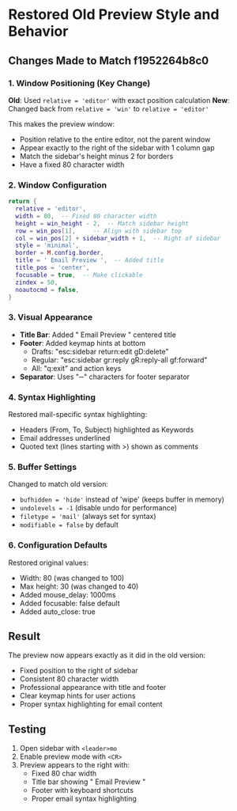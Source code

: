# Restored Old Preview Style and Behavior

## Changes Made to Match f1952264b8c0

### 1. Window Positioning (Key Change)
**Old**: Used `relative = 'editor'` with exact position calculation
**New**: Changed back from `relative = 'win'` to `relative = 'editor'`

This makes the preview window:
- Position relative to the entire editor, not the parent window
- Appear exactly to the right of the sidebar with 1 column gap
- Match the sidebar's height minus 2 for borders
- Have a fixed 80 character width

### 2. Window Configuration
```lua
return {
  relative = 'editor',
  width = 80,  -- Fixed 80 character width
  height = win_height - 2,  -- Match sidebar height
  row = win_pos[1],     -- Align with sidebar top
  col = win_pos[2] + sidebar_width + 1,  -- Right of sidebar
  style = 'minimal',
  border = M.config.border,
  title = ' Email Preview ',  -- Added title
  title_pos = 'center',
  focusable = true,  -- Make clickable
  zindex = 50,
  noautocmd = false,
}
```

### 3. Visual Appearance
- **Title Bar**: Added " Email Preview " centered title
- **Footer**: Added keymap hints at bottom
  - Drafts: "esc:sidebar return:edit gD:delete"
  - Regular: "esc:sidebar gr:reply gR:reply-all gf:forward"
  - All: "q:exit" and action keys
- **Separator**: Uses "─" characters for footer separator

### 4. Syntax Highlighting
Restored mail-specific syntax highlighting:
- Headers (From, To, Subject) highlighted as Keywords
- Email addresses underlined
- Quoted text (lines starting with >) shown as comments

### 5. Buffer Settings
Changed to match old version:
- `bufhidden = 'hide'` instead of 'wipe' (keeps buffer in memory)
- `undolevels = -1` (disable undo for performance)
- `filetype = 'mail'` (always set for syntax)
- `modifiable = false` by default

### 6. Configuration Defaults
Restored original values:
- Width: 80 (was changed to 100)
- Max height: 30 (was changed to 40)
- Added mouse_delay: 1000ms
- Added focusable: false default
- Added auto_close: true

## Result
The preview now appears exactly as it did in the old version:
- Fixed position to the right of sidebar
- Consistent 80 character width
- Professional appearance with title and footer
- Clear keymap hints for user actions
- Proper syntax highlighting for email content

## Testing
1. Open sidebar with `<leader>mo`
2. Enable preview mode with `<CR>`
3. Preview appears to the right with:
   - Fixed 80 char width
   - Title bar showing " Email Preview "
   - Footer with keyboard shortcuts
   - Proper email syntax highlighting